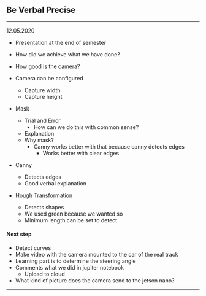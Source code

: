 ## Be Verbal Precise
---
12.05.2020

- Presentation at the end of semester
- How did we achieve what we have done?
- How good is the camera?
- Camera can be configured
  - Capture width
  - Capture height

- Mask
  - Trial and Error 
    - How can we do this with common sense?
  - Explanation
  - Why mask?
    - Canny works better with that because canny detects edges
      - Works better with clear edges

- Canny
  - Detects edges
  - Good verbal explanation 

- Hough Transformation
  - Detects shapes 
  - We used green because we wanted so
  - Minimum length can be set to detect

#### Next step
- Detect curves
- Make video with the camera mounted to the car of the real track
- Learning part is to determine the steering angle
- Comments what we did in jupiter notebook
  - Upload to cloud
- What kind of picture does the camera send to the jetson nano?
--- 
